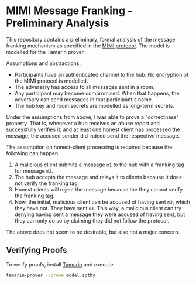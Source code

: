 # MIMI Message Franking - Preliminary Analysis

This repository contains a preliminary, formal analysis of the message franking mechanism as specified in the [MIMI protocol](https://ietf-wg-mimi.github.io/mimi-protocol/draft-ietf-mimi-protocol.html#name-message-franking).
The model is modelled for the Tamarin prover.

Assumptions and abstractions:
  - Participants have an authenticated channel to the hub.
    No encryption of the MIMI protocol is modelled.
  - The adversary has access to all messages sent in a room.
  - Any participant may become compromised.
    When that happens, the adversary can send messages in that participant's name.
  - The hub key and room secrets are modelled as long-term secrets.

Under the assumptions from above, I was able to prove a "correctness" property.
That is, whenever a hub receives an abuse report and successfully verifies it, and at least one honest client has processed the message, the accused sender did indeed send the respective message.

The assumption on honest-client processing is required because the following can happen.
1. A malicious client submits a message `m1` to the hub with a franking tag for message `m2`.
2. The hub accepts the message and relays it to clients because it does not verify the franking tag.
3. Honest clients will reject the message because the they cannot verify the franking tag.
4. Now, the initial, malicious client can be accused of having sent `m2`, which they have not.
They have sent `m1`.
This way, a malicious client can try denying having sent a message they were accused of having sent, but they can only do so by claiming they did not follow the protocol.

The above does not seem to be desirable, but also not a major concern.

## Verifying Proofs

To verify proofs, install [Tamarin](https://tamarin-prover.com/manual/master/book/002_installation.html) and execute:

```sh
tamarin-prover --prove model.spthy
```
